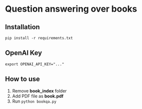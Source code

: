 # Question answering over books

## Installation

```pip install -r requirements.txt```

## OpenAI Key

```export OPENAI_API_KEY="..."```

## How to use

1. Remove **book_index** folder
2. Add PDF file as **book.pdf**
3. Run ```python bookqa.py```